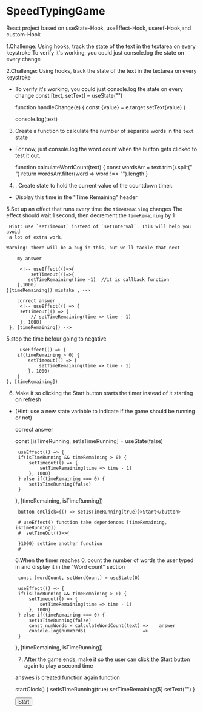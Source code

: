 # SpeedTypingGame
React project based on useState-Hook, useEffect-Hook, useref-Hook,and custom-Hook




1.Challenge: Using hooks, track the state of the text in the textarea on every keystroke
  To verify it's working, you could just console.log the state on every change
 
2.Challenge: Using hooks, track the state of the text in the textarea on every keystroke
 * To verify it's working, you could just console.log the state on every change
     const [text, setText] = useState("")
    
    function handleChange(e) {
        const {value} = e.target
        setText(value)
    }
    
    console.log(text)
             <!-- <textarea
                onChange={handleChange}
                value={text}
            /> -->
3. Create a function to calculate the number of separate words in the `text` state
 * For now, just console.log the word count when the button gets clicked to test it out.


     function calculateWordCount(text) {
        const wordsArr = text.trim().split(" ")
        return wordsArr.filter(word => word !== "").length
    }

     <!-- <button onClick={() => console.log(calculateWordCount(text))}>Start</button> -->

4. . Create state to hold the current value of the countdown timer.
 *    Display this time in the "Time Remaining" header



5.Set up an effect that runs every time the `timeRemaining` changes
     The effect should wait 1 second, then decrement the `timeRemaining` by 1
  
     Hint: use `setTimeout` instead of `setInterval`. This will help you avoid
     a lot of extra work.
  
    Warning: there will be a bug in this, but we'll tackle that next

        my answer 
        
         <!-- useEffect(()=>{
             setTimeout(()=>{
            setTimeRemaining(time -1)  //it is callback function
        },1000)
    }[timeRemaining]) mistake , -->

        correct answer 
         <!-- useEffect(() => {
         setTimeout(() => {
             // setTimeRemaining(time => time - 1)
         }, 1000)
     }, [timeRemaining]) -->


5.stop the time befour going to negative

         useEffect(() => {
        if(timeRemaining > 0) {
            setTimeout(() => {
                setTimeRemaining(time => time - 1)
            }, 1000)
        }
    }, [timeRemaining])

6. Make it so clicking the Start button starts the timer instead of it starting on refresh
 * (Hint: use a new state variable to indicate if the game should be running or not)

    correct answer


     const [isTimeRunning, setIsTimeRunning] = useState(false)

        useEffect(() => {
        if(isTimeRunning && timeRemaining > 0) {
            setTimeout(() => {
                setTimeRemaining(time => time - 1)
            }, 1000)
        } else if(timeRemaining === 0) {
            setIsTimeRunning(false)
        }
    }, [timeRemaining, isTimeRunning])

        button onClick={() => setIsTimeRunning(true)}>Start</button>

        # useEffect() function take dependences [timeRemaining, isTimeRunning])
        #  setTimeOut(()=>{

        }1000) settime another function 
        #


    6.When the timer reaches 0, count the number of words the user typed in 
     and display it in the "Word count" section 

        const [wordCount, setWordCount] = useState(0)

        useEffect(() => {
        if(isTimeRunning && timeRemaining > 0) {
            setTimeout(() => {
                setTimeRemaining(time => time - 1)
            }, 1000)
        } else if(timeRemaining === 0) {
            setIsTimeRunning(false)
            const numWords = calculateWordCount(text) =>    answer
            console.log(numWords)                     => 
        }
    }, [timeRemaining, isTimeRunning])


   7. After the game ends, make it so the user can click the Start button again
     to play a second time 

     answes is created function again function 
     
     startClock() {
        setIsTimeRunning(true)
        setTimeRemaining(5)
        setText("")
    }

    <button onClick={startClock}>Start</button>